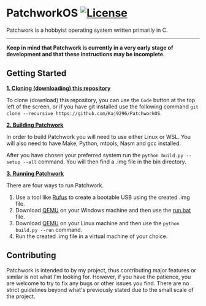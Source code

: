 # PatchworkOS [![License](https://img.shields.io/badge/licence-MIT-green)](https://github.com/Kaj9296/PatchworkOS/blob/main/LICENSE)

Patchwork is a hobbyist operating system written primarily in C.

***

**Keep in mind that Patchwork is currently in a very early stage of development and that these instructions may be incomplete.**

## Getting Started

<ins>**1. Cloning (downloading) this repository**</ins>

To clone (download) this repository, you can use the ```Code``` button at the top left of the screen, or if you have git installed use the following command ```git clone --recursive https://github.com/Kaj9296/PatchworkOS```.

<ins>**2. Building Patchwork**</ins>

In order to build Patchwork you will need to use either Linux or WSL. You will also need to have Make, Python, mtools, Nasm and gcc installed.

After you have chosen your preferred system run the ```python build.py --setup --all``` command. You will then find a .img file in the bin directory.

<ins>**3. Running Patchwork**</ins>

There are four ways to run Patchwork.

1. Use a tool like [Rufus](https://rufus.ie/en/) to create a bootable USB using the created .img file.
2. Download [QEMU](https://www.qemu.org/) on your Windows machine and then use the [run.bat](https://github.com/Kaj9296/PatchworkOS/blob/main/run.bat) file.
3. Download [QEMU](https://www.qemu.org/) on your Linux machine and then use the  ```python build.py --run``` command.
4. Run the created .img file in a virtual machine of your choice.
  
## Contributing

Patchwork is intended to by my project, thus contributing major features or similar is not what I'm looking for. However, if you have the patience, you are welcome to try to fix any bugs or other issues you find. There are no strict guidelines beyond what's previously stated due to the small scale of the project.
